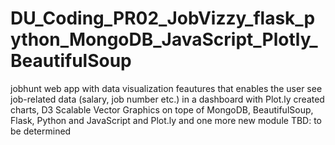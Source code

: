 # DU_Coding_PR02_JobVizzy_flask_python_MongoDB_JavaScript_Plotly_BeautifulSoup
jobhunt web app with data visualization feautures that enables the user see job-related data (salary, job number etc.) in a dashboard with Plot.ly created charts, D3 Scalable Vector Graphics on tope of MongoDB, BeautifulSoup, Flask, Python and JavaScript and Plot.ly and one more new module TBD: to be determined
